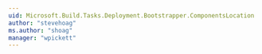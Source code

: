 ```yaml
---
uid: Microsoft.Build.Tasks.Deployment.Bootstrapper.ComponentsLocation
author: "stevehoag"
ms.author: "shoag"
manager: "wpickett"
---
```

